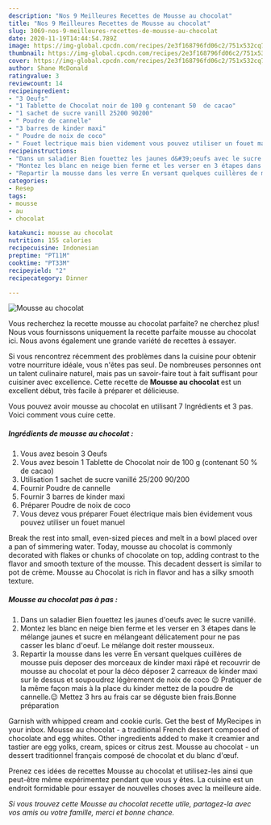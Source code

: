 ```yaml
---
description: "Nos 9 Meilleures Recettes de Mousse au chocolat"
title: "Nos 9 Meilleures Recettes de Mousse au chocolat"
slug: 3069-nos-9-meilleures-recettes-de-mousse-au-chocolat
date: 2020-11-19T14:44:54.789Z
image: https://img-global.cpcdn.com/recipes/2e3f168796fd06c2/751x532cq70/mousse-au-chocolat-photo-principale-de-la-recette.jpg
thumbnail: https://img-global.cpcdn.com/recipes/2e3f168796fd06c2/751x532cq70/mousse-au-chocolat-photo-principale-de-la-recette.jpg
cover: https://img-global.cpcdn.com/recipes/2e3f168796fd06c2/751x532cq70/mousse-au-chocolat-photo-principale-de-la-recette.jpg
author: Shane McDonald
ratingvalue: 3
reviewcount: 14
recipeingredient:
- "3 Oeufs"
- "1 Tablette de Chocolat noir de 100 g contenant 50  de cacao"
- "1 sachet de sucre vanill 25200 90200"
- " Poudre de cannelle"
- "3 barres de kinder maxi"
- " Poudre de noix de coco"
- " Fouet lectrique mais bien videment vous pouvez utiliser un fouet manuel"
recipeinstructions:
- "Dans un saladier Bien fouettez les jaunes d&#39;oeufs avec le sucre vanillé."
- "Montez les blanc en neige bien ferme et les verser en 3 étapes dans le mélange jaunes et sucre en mélangeant délicatement pour ne pas casser les blanc d&#39;oeuf. Le mélange doit rester mousseux."
- "Repartir la mousse dans les verre En versant quelques cuillères de mousse puis deposer des morceaux de kinder maxi râpé et recouvrir de mousse au chocolat et pour la déco déposer 2 carreaux de kinder maxi sur le dessus et soupoudrez légèrement de noix de coco 😉 Pratiquer de la même façon mais à la place du kinder mettez de la poudre de cannelle.😉 Mettez 3 hrs au frais car se déguste bien frais.Bonne préparation"
categories:
- Resep
tags:
- mousse
- au
- chocolat

katakunci: mousse au chocolat 
nutrition: 155 calories
recipecuisine: Indonesian
preptime: "PT11M"
cooktime: "PT33M"
recipeyield: "2"
recipecategory: Dinner

---
```



![Mousse au chocolat](https://img-global.cpcdn.com/recipes/2e3f168796fd06c2/751x532cq70/mousse-au-chocolat-photo-principale-de-la-recette.jpg)

Vous recherchez la recette mousse au chocolat parfaite? ne cherchez plus! Nous vous fournissons uniquement la recette parfaite mousse au chocolat ici. Nous avons également une grande variété de recettes à essayer.

Si vous rencontrez récemment des problèmes dans la cuisine pour obtenir votre nourriture idéale, vous n'êtes pas seul. De nombreuses personnes ont un talent culinaire naturel, mais pas un savoir-faire tout à fait suffisant pour cuisiner avec excellence. Cette recette de <strong> Mousse au chocolat </strong> est un excellent début, très facile à préparer et délicieuse.

<!--inarticleads1-->

Vous pouvez avoir mousse au chocolat en utilisant 7 Ingrédients et 3 pas. Voici comment vous cuire cette.

##### Ingrédients de mousse au chocolat :

1. Vous avez besoin 3 Oeufs
1. Vous avez besoin 1 Tablette de Chocolat noir de 100 g (contenant 50 % de cacao)
1. Utilisation 1 sachet de sucre vanillé 25/200 90/200
1. Fournir  Poudre de cannelle
1. Fournir 3 barres de kinder maxi
1. Préparer  Poudre de noix de coco
1. Vous devez vous préparer  Fouet électrique mais bien évidement vous pouvez utiliser un fouet manuel


Break the rest into small, even-sized pieces and melt in a bowl placed over a pan of simmering water. Today, mousse au chocolat is commonly decorated with flakes or chunks of chocolate on top, adding contrast to the flavor and smooth texture of the mousse. This decadent dessert is similar to pot de crème. Mousse au Chocolat is rich in flavor and has a silky smooth texture. 

<!--inarticleads2-->

##### Mousse au chocolat pas à pas :

1. Dans un saladier Bien fouettez les jaunes d&#39;oeufs avec le sucre vanillé.
1. Montez les blanc en neige bien ferme et les verser en 3 étapes dans le mélange jaunes et sucre en mélangeant délicatement pour ne pas casser les blanc d&#39;oeuf. Le mélange doit rester mousseux.
1. Repartir la mousse dans les verre En versant quelques cuillères de mousse puis deposer des morceaux de kinder maxi râpé et recouvrir de mousse au chocolat et pour la déco déposer 2 carreaux de kinder maxi sur le dessus et soupoudrez légèrement de noix de coco 😉 Pratiquer de la même façon mais à la place du kinder mettez de la poudre de cannelle.😉 Mettez 3 hrs au frais car se déguste bien frais.Bonne préparation


Garnish with whipped cream and cookie curls. Get the best of MyRecipes in your inbox. Mousse au chocolat - a traditional French dessert composed of chocolate and egg whites. Other ingredients added to make it creamier and tastier are egg yolks, cream, spices or citrus zest. Mousse au chocolat - un dessert traditionnel français composé de chocolat et du blanc d&#39;œuf. 

<!--inarticleads1-->

<p>
Prenez ces idées de recettes Mousse au chocolat et utilisez-les ainsi que peut-être même expérimentez pendant que vous y êtes. La cuisine est un endroit formidable pour essayer de nouvelles choses avec la meilleure aide.
</p>

<p>
<i>Si vous trouvez cette Mousse au chocolat recette utile, partagez-la avec vos amis ou votre famille, merci et bonne chance.</i>
</p>

